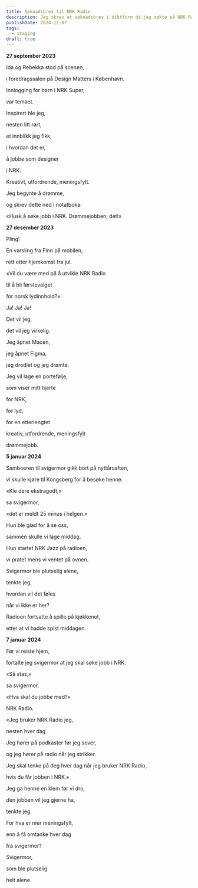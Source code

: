 ```yaml
---
title: Søknadsbrev til NRK Radio
description: Jeg skrev et søknadsbrev i diktform da jeg søkte på NRK Radio som UX-designer
publishDate: 2024-11-07
tags:
  - staging
draft: true
---
```





**27 september 2023**



Ida og Rebekka stod på scenen,

i foredragssalen på Design Matters i København.

Innlogging for barn i NRK Super,

var temaet. 


Inspirert ble jeg,

nesten litt rørt,

et innblikk jeg fikk,

i hvordan det er,

å jobbe som designer 

i NRK.



Kreativt, utfordrende, meningsfylt.



Jeg begynte å drømme,

og skrev dette ned i notatboka:

«Husk å søke jobb i NRK. Drømmejobben, det!»



**27 desember 2023**



Pling!

En varsling fra Finn på mobilen,

rett etter hjemkomst fra jul.



«Vil du være med på å utvikle NRK Radio

til å bli førstevalget

for norsk lydinnhold?»



Ja! Ja! Ja!

Det vil jeg,

det vil jeg virkelig.



Jeg åpnet Macen,

jeg åpnet Figma,

jeg drodlet og jeg drømte.



Jeg vil lage en portefølje,

som viser mitt hjerte

for NRK,

for lyd,

for en etterlengtet

kreativ, utfordrende, meningsfylt

drømmejobb.



**5 januar 2024**



Samboeren til svigermor gikk bort på nyttårsaften,

vi skulle kjøre til Kongsberg for å besøke henne.



«Kle dere ekstragodt,»

sa svigermor,

«det er meldt 25 minus i helgen.»



Hun ble glad for å se oss,

sammen skulle vi lage middag.



Hun startet NRK Jazz på radioen,

vi pratet mens vi ventet på ovnen.



Svigermor ble plutselig alene,

tenkte jeg,

hvordan vil det føles

når vi ikke er her?



Radioen fortsatte å spille på kjøkkenet,

etter at vi hadde spist middagen.



**7 januar 2024**



Før vi reiste hjem,

fortalte jeg svigermor at jeg skal søke jobb i NRK.



«Så stas,» 

sa svigermor.



«Hva skal du jobbe med?»

NRK Radio.



«Jeg bruker NRK Radio jeg,

nesten hver dag.



Jeg hører på podkaster før jeg sover,

og jeg hører på radio når jeg strikker.

Jeg skal tenke på deg hver dag når jeg bruker NRK Radio,

hvis du får jobben i NRK.»



Jeg ga henne en klem før vi dro,

den jobben vil jeg gjerne ha,

tenkte jeg.



For hva er mer meningsfylt,

enn å få omtanke hver dag

fra svigermor?

Svigermor,

som ble plutselig

helt alene.

